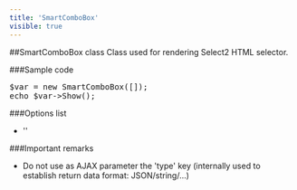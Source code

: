 ```yaml
---
title: 'SmartComboBox'
visible: true
---
```


##SmartComboBox class
Class used for rendering Select2 HTML selector.

###Sample code
<pre>
$var = new SmartComboBox([]);
echo $var->Show();
</pre>

###Options list

- ''

###Important remarks

- Do not use as AJAX parameter the 'type' key (internally used to establish return data format: JSON/string/...) 